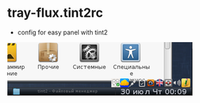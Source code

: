 # tray-flux.tint2rc
* config for easy panel with tint2

![](https://raw.githubusercontent.com/slacknk/themes/master/tint2/tray-flux/tray-flux.png)

